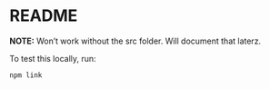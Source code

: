 # README

**NOTE:** Won’t work without the src folder. Will document that laterz.

To test this locally, run:
```
npm link
```
